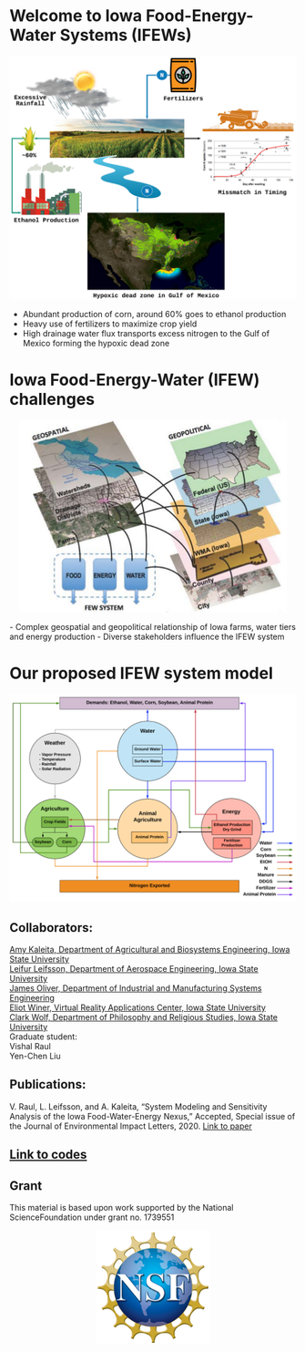 # Welcome to Iowa Food-Energy-Water Systems (IFEWs) 


![Image of deadzone](Images/dead_zone.png)

- Abundant production of corn, around 60% goes to ethanol production
- Heavy use of fertilizers to maximize crop yield
- High drainage water flux transports excess nitrogen to the Gulf of Mexico forming the hypoxic dead zone 

# Iowa Food-Energy-Water (IFEW) challenges
<p align="center">
  <img src="Images/FEW_crisis_iowa.png" />
</p>
- Complex geospatial and geopolitical relationship of Iowa farms, water tiers and energy production  
- Diverse stakeholders influence the IFEW system  

# Our proposed IFEW system model
<img src="Images/IFEW_model3.png">

## Collaborators:
[Amy Kaleita, Department of Agricultural and Biosystems Engineering, Iowa State University](https://www.abe.iastate.edu/amy-kaleita/)  
[Leifur Leifsson, Department of Aerospace Engineering, Iowa State University](https://www.aere.iastate.edu/leifur/)  
[James Oliver, Department of Industrial and Manufacturing Systems Engineering](https://www.imse.iastate.edu/directory/profile/oliver/)  
[Eliot Winer, Virtual Reality Applications Center, Iowa State University](https://www.brain.vpresearch.iastate.edu/people/eliot-winer)  
[Clark Wolf, Department of Philosophy and Religious Studies, Iowa State University](https://www.philrs.iastate.edu/directory/clark-wolf/)  
Graduate student:  
Vishal Raul  
Yen-Chen Liu  

## Publications:
V. Raul, L. Leifsson, and A. Kaleita, “System Modeling and Sensitivity Analysis of the Iowa Food-Water-Energy Nexus,” Accepted, Special issue of the Journal of Environmental Impact Letters, 2020. [Link to paper](https://github.com/ifews/IFEWs/tree/gh-pages/Papers) 

## [Link to codes](https://github.com/ifews/IFEWs/tree/gh-pages/Codes) 


## Grant
This material is based upon work supported by the National ScienceFoundation under grant no.  1739551  
<p align="center">
  <img src="Images/NSF_Logo.png" width="200" />
</p>
